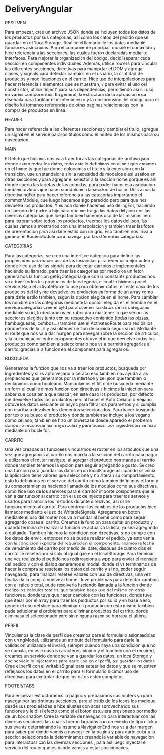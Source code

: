 # DeliveryAngular
RESUMEN

Para empezar, creé un archivo JSON donde se incluyen todos los datos de los productos por sus categorias, así como los datos del pedido que se guardan en el 'localStorage'. Realice el llamado de los datos mediante funciones asincronas. Para el componente principal, mostré el contenido y hice referencia a las secciones, las cuales fueron declaradas mediante interfaces.
Para mejorar la organización del código, decidí separar cada sección en componentes individuales. Además, utilicé routers para vincular las diferentes secciones, directivas para manipular el DOM y agregar clases, y signals para detectar cambios en el usuario, la cantidad de productos y modificaciones en el carrito.
Hice uso de interpolaciones para hacer referencia a elementos que se muestran, y para evitar el uso del constructor, utilicé 'inject' para sus dependencias, permitiendo así su uso en varios componentes.
En general, la estructura de la aplicación está diseñada para facilitar el mantenimiento y la comprensión del código para el diseño fui tomando referencias de otras paginas relacionadas con la compra de productos en linea.


HEADER

Para hacer referencia a las diferentes secciones y cambiar el titulo, agregue un signal en el service para  los titulos como el routeo de los mismos para su navegacion.


MAIN 

El fetch que hicimos nos va a traer todas las categorias del archivo.json donde estan todos los datos, todo esto lo definimos en el onit que creamos en el home.ts que fue donde colocamos el titulo y la extension con la transicion, use un standalone sin la necesidad de modelos e asi usarlos en otras secciones y para agregar el selector a la seccion home porque es ahi donde queria las tarjetas de las comidas, para poder hacer esa asociacion tambien tuvimos que hacer standalone a la seccion de home.
Utilizamos la directiva ngFor para hacer referencia a las categorias importando el commonModule, que luego hacemos algo parecido pero para que nos devuelva los productos.
Y es aca donde hacemos uso del ngFor, haciendo un llamado del padre a hijo para que me traiga los datos del json con las diversas categorias que luego tambien hacemos uso de las mismas pero para itererar sobre todos los productos, traemos los datos del json, las cuales vamos a mostrarlos con una interpolacion y tambien traer las fotos de presentacion para asi darle estilo con un grid. Eso tambien nos lleva a generar el RouterModule para navegar por las diferentes categorias.


CATEGORIAS

Para las categorias, se creo una interface categoria para definir las propiedades para hacer uso de las instancias para  tener un mejor orden y donde hice uso de las signals para detectar cambios e implementalos haciendo su llamado, para traer las categorias por medio de un fetch generamos la funcion getByCategoria que con la constante productos nos va a traer todos los productos de la categoria, el cual lo hicimos por el service.
Bajo el activateRoute lo use para obtener datos, en este caso de los productos del id y me devuelve los productos en forma de un array como para darle estilo tambien, segun la opcion elegida en el home.
Para cambiar los nombre de las categorias mediante la opcion elegida en el hombre en el service categorias cree el byId para obtener los datos de las categorias mediante su id, lo declaramos en rubro para mantener lo que serian las secciones elegidas junto con su respectivo contenido (todas las pizzas, hamburguesas, combos...) tambien use el ActivatedRoute para recibir los parametros de la url y asi obtener un tipo de comida segun su id.
Mediante el route que nos va a dar margen para navegar sobre la seccion de articulos y la comunicacion entre componentes obtuve el id que devuelve todos los productos como tambien al seleccionarlo nos va a permitir agregarlos al carrito, gracias a la funcion en el component para agregarlos.


BUSQUEDA

Generamos la funcion que nos va a traer los productos, busqueda por ingredientes y si es apto vegano o celiaco eso tambien nos ayuda a las propiedades que generamos por la interface y del json que tambien lo declaramos como booleano.
Manipulamos el filtro de busqueda mediante un form el cual le dimos funcion con directivas e hicimos la injection para saber que cosa tenia que buscar, en este caso los productos, por defecto me devuelve todos los productos pero al hacer el Apto Celiaco o Vegano obtuve los datos mediante un async para filtrar los parametros y si cumplia con eso iba a devolver los elementos seleccionados.
Para hacer busqueda por texto se busco el producto y donde tambien se incluyo a los vegano como celiaco, tambien se hizo un lowercase donde aparecio el problema donde no reconocia las mayusculas y para buscar por ingredientes se hizo mediante un bucle for.


CARRITO  

Una vez creadas las funciones vinculamos el router en los articulos que una vez que agregamos al carrito nos manda a la seccion del carrito para pagar e utilizamos el router navigate, al agregar el producto nos manda al carrito donde tambien tenemos la opcion para seguir agregando a gusto. 
Se creo una funcion para guardar los datos en un localStorage asi cuando se inicia la aplicacion tiene valores que seleccione y no alteran su comportamiento, esto lo definimos en el service del carrito como tambien definimos el form y su comportamientos haciendo  llamado de los modulos como sus directivas, como hice uso de los services para el carrito? importe components que le van a dar funcion al carrito con el uso de injects para traer los service y usarlos para llamar a los metodos durante directivas, asi darle funcionamiento al carrito. Para controlar los cambios de los productos hice llamados mediante el uso de WritableSignals.
Agregamos un boton mediante el uso del router nos va a mandar al home como para seguir agregando cosas al carrito.
Creamos la funcion para quitar un producto y cuando termina de realizar la funcion se actualiza la lista, ya sea agregando o quitando. 
Tambien hicimos la condicion con directivas, si no cumple con los datos de envio, entonces no se puede realizar el pedido, ya esto venia con la condicion explicita del required en el componente.
hicimos la fecha de vencimiento del carrito por medio del date, despues de cuatro dias el carrito se resetea por si solo al igual que en el localStorage.
Para terminar una vez realizado el pedido nos redirreaciona a wpp para enviar el mensaje del pedido y con el dialog generamos el modal, donde si ya terminamos de hacer la compra se resetean los datos del carrito y si no, poder seguir navegando, para finalizar resetee valores con uso de directivas, una vez finalizada la compra vuelve al home.
Tuve problemas para detectar cambios con el calculo total, pude resolverla haciendo llamada a la funcion donde realizo los calculos totales, que tambien hago uso del mismo en otras funciones. donde tuve que hacer cambios con las funciones, donde tuve que iterar por el array para traer los productos por su id y en base a eso, genere el uso del slice para eliminar un producto con esto mismo tambien pude solucionar el problema para eliminar productos del carrito, donde eliminaba el seleccionado pero sin ninguna razon se borraba el ultimo. 


PERFIL

Vinculamos la clase de perfil que creamos para el formulario asignandolas con un ngModel, utilizamos un atributo del formulario para darle la validacion utilizando el invalid, siempre cuando haya una condicion que no se cumpla, en este caso 5 caracteres minimo y el touched con el required, creamos un servicio donde se van a guardar los datos, un localStorage y ese servicio lo injectamos para darle uso en el perfil, asi guardar los datos 
Cree el perfil con el writableSignal para setear los datos y que se muestren reflejados los datos en el carrito
para el formulario hicimos uso de directivas para controlar de que los datos esten completos. 


FOOTER/TABS

Para empezar estructuramos la pagina y preparamos sus routers ya para navegar por las distintas secciones, para el estilo de los icons los modique desde sus propiedades e hice ajustes con scss aprovechando sus funciones y le di el efecto como si el boton estuviera presionado por medio de un box shadow.
Cree la variable de navegacion para interactuar con las diversas secciones las cuales fueron logradas con un evento de tipo click y sus events determinando la instancia NavigationEnd nos va a dar margen para saber por donde vamos a navegar en la pagina y para darle color a la seccion seleccionada la determinamos creando la variable de navegacion para interactuar con las diversas secciones , para asi luego inyectar el servicio del router que es donde vamos a estar posicionados.


